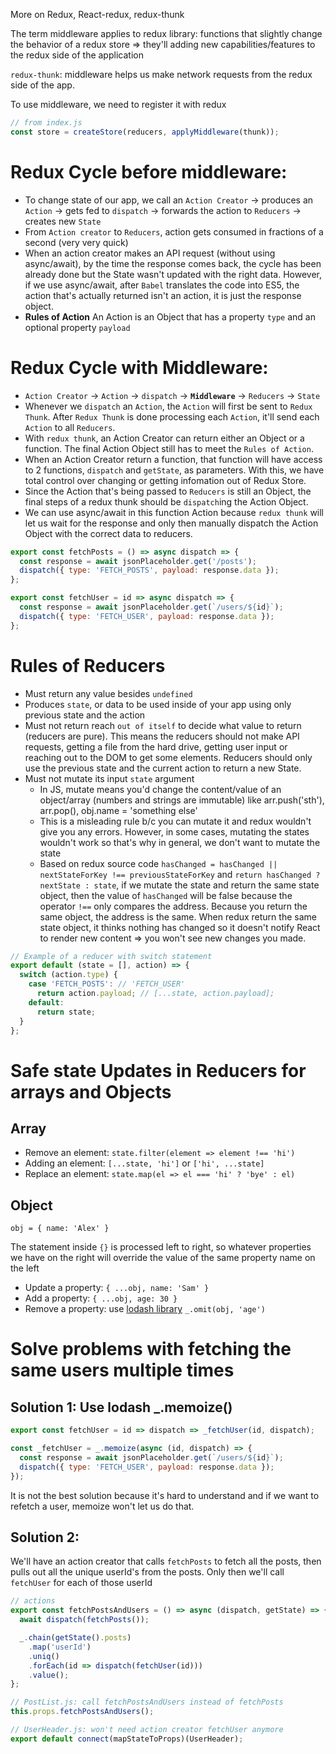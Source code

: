 More on Redux, React-redux, redux-thunk

The term middleware applies to redux library: functions that slightly change the behavior of a redux store => they'll adding new capabilities/features to the redux side of the application

`redux-thunk`: middleware helps us make network requests from the redux side of the app.

To use middleware, we need to register it with redux

```js
// from index.js
const store = createStore(reducers, applyMiddleware(thunk));
```

# Redux Cycle before middleware:

- To change state of our app, we call an `Action Creator` -> produces an `Action` -> gets fed to `dispatch` -> forwards the action to `Reducers` -> creates new `State`
- From `Action creator` to `Reducers`, action gets consumed in fractions of a second (very very quick)
- When an action creator makes an API request (without using async/await), by the time the response comes back, the cycle has been already done but the State wasn't updated with the right data. However, if we use async/await, after `Babel` translates the code into ES5, the action that's actually returned isn't an action, it is just the response object.
- **Rules of Action** An Action is an Object that has a property `type` and an optional property `payload`

# Redux Cycle with Middleware:

- `Action Creator` -> `Action` -> `dispatch` -> **`Middleware`** -> `Reducers` -> `State`
- Whenever we `dispatch` an `Action`, the `Action` will first be sent to `Redux Thunk`. After `Redux Thunk` is done processing each `Action`, it'll send each `Action` to all `Reducers`.
- With `redux thunk`, an Action Creator can return either an Object or a function. The final Action Object still has to meet the `Rules of Action`.
- When an Action Creator return a function, that function will have access to 2 functions, `dispatch` and `getState`, as parameters. With this, we have total control over changing or getting infomation out of Redux Store.
- Since the Action that's being passed to `Reducers` is still an Object, the final steps of a redux thunk should be `dispatch`ing the Action Object.
- We can use async/await in this function Action because `redux thunk` will let us wait for the response and only then manually dispatch the Action Object with the correct data to reducers.

```js
export const fetchPosts = () => async dispatch => {
  const response = await jsonPlaceholder.get('/posts');
  dispatch({ type: 'FETCH_POSTS', payload: response.data });
};

export const fetchUser = id => async dispatch => {
  const response = await jsonPlaceholder.get(`/users/${id}`);
  dispatch({ type: 'FETCH_USER', payload: response.data });
};
```

# Rules of Reducers

- Must return any value besides `undefined`
- Produces `state`, or data to be used inside of your app using only previous state and the action
- Must not return reach `out of itself` to decide what value to return (reducers are pure). This means the reducers should not make API requests, getting a file from the hard drive, getting user input or reaching out to the DOM to get some elements. Reducers should only use the previous state and the current action to return a new State.
- Must not mutate its input `state` argument
  - In JS, mutate means you'd change the content/value of an object/array (numbers and strings are immutable) like arr.push('sth'), arr.pop(), obj.name = 'something else'
  - This is a misleading rule b/c you can mutate it and redux wouldn't give you any errors. However, in some cases, mutating the states wouldn't work so that's why in general, we don't want to mutate the state
  - Based on redux source code `hasChanged = hasChanged || nextStateForKey !== previousStateForKey` and `return hasChanged ? nextState : state`, if we mutate the state and return the same state object, then the value of `hasChanged` will be false because the operator `!==` only compares the address. Because you return the same object, the address is the same. When redux return the same state object, it thinks nothing has changed so it doesn't notify React to render new content => you won't see new changes you made.

```js
// Example of a reducer with switch statement
export default (state = [], action) => {
  switch (action.type) {
    case 'FETCH_POSTS': // 'FETCH_USER'
      return action.payload; // [...state, action.payload];
    default:
      return state;
  }
};
```

# Safe state Updates in Reducers for arrays and Objects

## Array

- Remove an element: `state.filter(element => element !== 'hi')`
- Adding an element: `[...state, 'hi']` or `['hi', ...state]`
- Replace an element: `state.map(el => el === 'hi' ? 'bye' : el)`

## Object

`obj = { name: 'Alex' }`

The statement inside `{}` is processed left to right, so whatever properties we have on the right will override the value of the same property name on the left

- Update a property: `{ ...obj, name: 'Sam' }`
- Add a property: `{ ...obj, age: 30 }`
- Remove a property: use [lodash library](https://lodash.com/) `_.omit(obj, 'age')`

# Solve problems with fetching the same users multiple times

## Solution 1: Use lodash \_.memoize()

```js
export const fetchUser = id => dispatch => _fetchUser(id, dispatch);

const _fetchUser = _.memoize(async (id, dispatch) => {
  const response = await jsonPlaceholder.get(`/users/${id}`);
  dispatch({ type: 'FETCH_USER', payload: response.data });
});
```

It is not the best solution because it's hard to understand and if we want to refetch a user, memoize won't let us do that.

## Solution 2:

We'll have an action creator that calls `fetchPosts` to fetch all the posts, then pulls out all the unique userId's from the posts. Only then we'll call `fetchUser` for each of those userId

```js
// actions
export const fetchPostsAndUsers = () => async (dispatch, getState) => {
  await dispatch(fetchPosts());

  _.chain(getState().posts)
    .map('userId')
    .uniq()
    .forEach(id => dispatch(fetchUser(id)))
    .value();
};

// PostList.js: call fetchPostsAndUsers instead of fetchPosts
this.props.fetchPostsAndUsers();

// UserHeader.js: won't need action creator fetchUser anymore
export default connect(mapStateToProps)(UserHeader);
```
